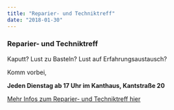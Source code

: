 ```yaml
---
title: "Reparier- und Techniktreff"
date: "2018-01-30"
---
```


### Reparier- und Techniktreff

Kaputt? Lust zu Basteln? Lust auf Erfahrungsaustausch?

Komm vorbei,

**Jeden Dienstag ab 17 Uhr im Kanthaus, Kantstraße 20**

[Mehr Infos zum Reparier- und Techniktreff hier](../../about/repaircafe)
